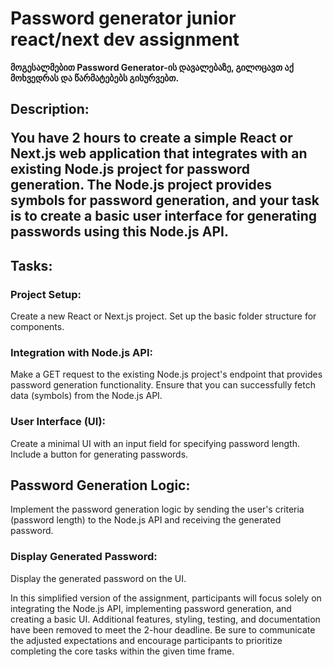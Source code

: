 ﻿# Password generator junior react/next dev assignment

**მოგესალმებით Password Generator-ის დავალებაზე, გილოცავთ აქ მოხვედრას და წარმატებებს გისურვებთ.**<br />

## Description: <p>You have 2 hours to create a simple React or Next.js web application that integrates with an existing Node.js project for password generation. The Node.js project provides symbols for password generation, and your task is to create a basic user interface for generating passwords using this Node.js API.</p>

## Tasks:

### Project Setup:
Create a new React or Next.js project.
Set up the basic folder structure for components.

### Integration with Node.js API:
Make a GET request to the existing Node.js project's endpoint that provides password generation functionality.
Ensure that you can successfully fetch data (symbols) from the Node.js API.

### User Interface (UI):
Create a minimal UI with an input field for specifying password length.
Include a button for generating passwords.

## Password Generation Logic:
Implement the password generation logic by sending the user's criteria (password length) to the Node.js API and receiving the generated password.

### Display Generated Password:
Display the generated password on the UI.

In this simplified version of the assignment, participants will focus solely on integrating the Node.js API, implementing password generation, and creating a basic UI. Additional features, styling, testing, and documentation have been removed to meet the 2-hour deadline. Be sure to communicate the adjusted expectations and encourage participants to prioritize completing the core tasks within the given time frame.


